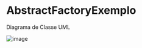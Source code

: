 # AbstractFactoryExemplo

Diagrama de Classe UML

![image](https://github.com/MarcioMAlmeida/AbstractFactoryExemplo/assets/78739307/12fa0875-d97e-417f-8760-e1bcb9d6d946)
